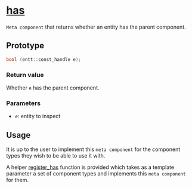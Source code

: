 # [has](has.hpp)

`Meta component` that returns whether an entity has the parent component.

## Prototype

```cpp
bool (entt::const_handle e);
```

### Return value

Whether `e` has the parent component.

### Parameters

* `e`: entity to inspect

## Usage

It is up to the user to implement this `meta component` for the component types they wish to be able to use it with.

A helper [register_has](../helpers/meta/impl/register_has.md) function is provided which takes as a template parameter a set of component types and implements this `meta component` for them.
